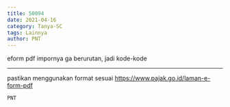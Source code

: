 ```yaml
---
title: 50094
date: 2021-04-16
category: Tanya-SC
tags: Lainnya
author: PNT
---
```


eform pdf impornya ga berurutan, jadi kode-kode

---

pastikan menggunakan format sesuai https://www.pajak.go.id/laman-e-form-pdf

`PNT`
